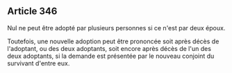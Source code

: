 Article 346
----
Nul ne peut être adopté par plusieurs personnes si ce n'est par deux époux.

Toutefois, une nouvelle adoption peut être prononcée soit après décès de
l'adoptant, ou des deux adoptants, soit encore après décès de l'un des deux
adoptants, si la demande est présentée par le nouveau conjoint du survivant
d'entre eux.
